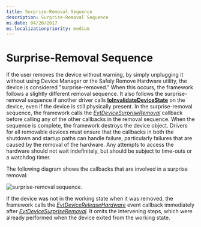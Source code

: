 ```yaml
---
title: Surprise-Removal Sequence
description: Surprise-Removal Sequence
ms.date: 04/20/2017
ms.localizationpriority: medium
---
```


# Surprise-Removal Sequence


If the user removes the device without warning, by simply unplugging it without using Device Manager or the Safely Remove Hardware utility, the device is considered "surprise-removed." When this occurs, the framework follows a slightly different removal sequence. It also follows the surprise-removal sequence if another driver calls [**IoInvalidateDeviceState**](/windows-hardware/drivers/ddi/wdm/nf-wdm-ioinvalidatedevicestate) on the device, even if the device is still physically present. In the surprise-removal sequence, the framework calls the [*EvtDeviceSurpriseRemoval*](/windows-hardware/drivers/ddi/wdfdevice/nc-wdfdevice-evt_wdf_device_surprise_removal) callback before calling any of the other callbacks in the removal sequence. When the sequence is complete, the framework destroys the device object. Drivers for all removable devices must ensure that the callbacks in both the shutdown and startup paths can handle failure, particularly failures that are caused by the removal of the hardware. Any attempts to access the hardware should not wait indefinitely, but should be subject to time-outs or a watchdog timer.

The following diagram shows the callbacks that are involved in a surprise removal:

![surprise-removal sequence.](images/surprise-removal.png)

If the device was not in the working state when it was removed, the framework calls the [*EvtDeviceReleaseHardware*](/windows-hardware/drivers/ddi/wdfdevice/nc-wdfdevice-evt_wdf_device_release_hardware) event callback immediately after [*EvtDeviceSurpriseRemoval*](/windows-hardware/drivers/ddi/wdfdevice/nc-wdfdevice-evt_wdf_device_surprise_removal). It omits the intervening steps, which were already performed when the device exited from the working state.

 

